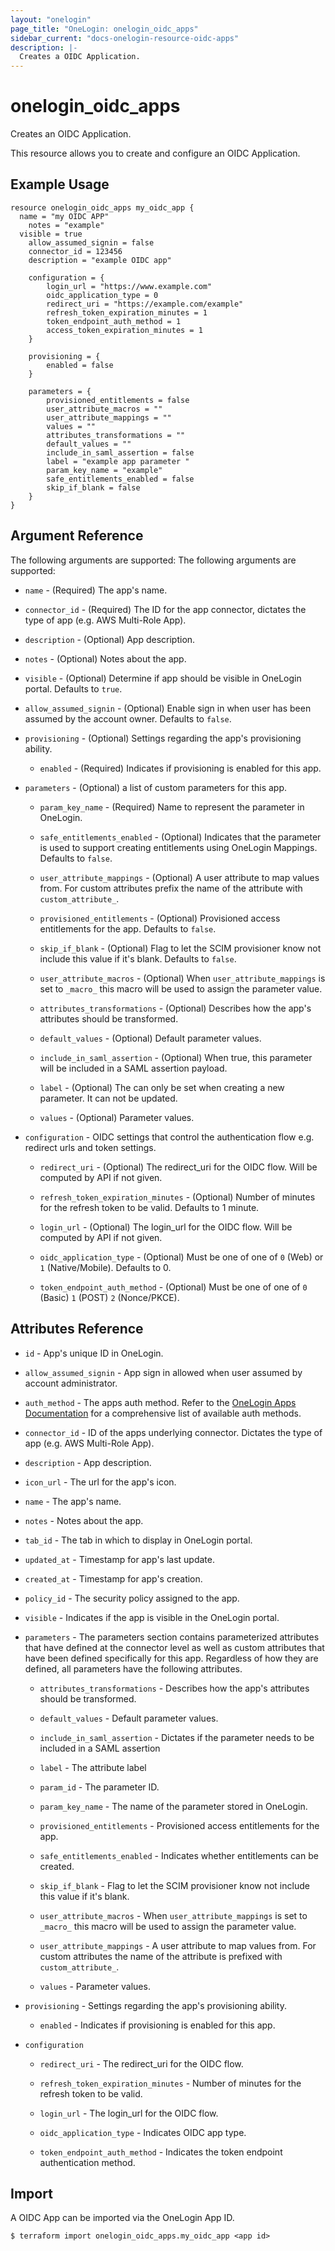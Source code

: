 ```yaml
---
layout: "onelogin"
page_title: "OneLogin: onelogin_oidc_apps"
sidebar_current: "docs-onelogin-resource-oidc-apps"
description: |-
  Creates a OIDC Application.
---
```


# onelogin_oidc_apps

Creates an OIDC Application.

This resource allows you to create and configure an OIDC Application.

## Example Usage

```hcl
resource onelogin_oidc_apps my_oidc_app {
  name = "my OIDC APP"
	notes = "example"
  visible = true
	allow_assumed_signin = false
	connector_id = 123456
	description = "example OIDC app"

	configuration = {
		login_url = "https://www.example.com"
		oidc_application_type = 0
		redirect_uri = "https://example.com/example"
		refresh_token_expiration_minutes = 1
		token_endpoint_auth_method = 1
		access_token_expiration_minutes = 1
	}

	provisioning = {
		enabled = false
	}

	parameters = {
		provisioned_entitlements = false
		user_attribute_macros = ""
		user_attribute_mappings = ""
		values = ""
		attributes_transformations = ""
		default_values = ""
		include_in_saml_assertion = false
		label = "example app parameter "
		param_key_name = "example"
		safe_entitlements_enabled = false
		skip_if_blank = false
	}
}
```

## Argument Reference

The following arguments are supported:
The following arguments are supported:
* `name` - (Required) The app's name.

* `connector_id` - (Required) The ID for the app connector, dictates the type of app (e.g. AWS Multi-Role App).

* `description` - (Optional) App description.

* `notes` - (Optional) Notes about the app.

* `visible` - (Optional) Determine if app should be visible in OneLogin portal. Defaults to `true`.

* `allow_assumed_signin` - (Optional) Enable sign in when user has been assumed by the account owner. Defaults to `false`.

* `provisioning` - (Optional) Settings regarding the app's provisioning ability.
  * `enabled` - (Required) Indicates if provisioning is enabled for this app.


* `parameters` - (Optional) a list of custom parameters for this app.
  * `param_key_name` - (Required) Name to represent the parameter in OneLogin.

  * `safe_entitlements_enabled` - (Optional) Indicates that the parameter is used to support creating entitlements using OneLogin Mappings. Defaults to `false`.

  * `user_attribute_mappings` - (Optional) A user attribute to map values from. For custom attributes prefix the name of the attribute with `custom_attribute_`.

  * `provisioned_entitlements` -  (Optional) Provisioned access entitlements for the app. Defaults to `false`.

  * `skip_if_blank` - (Optional)  Flag to let the SCIM provisioner know not include this value if it's blank. Defaults to `false`.

  * `user_attribute_macros` - (Optional) When `user_attribute_mappings` is set to `_macro_` this macro will be used to assign the parameter value.

  * `attributes_transformations` - (Optional) Describes how the app's attributes should be transformed.

  * `default_values` - (Optional) Default parameter values.

  * `include_in_saml_assertion` - (Optional) When true, this parameter will be included in a SAML assertion payload.

  * `label` - (Optional) The can only be set when creating a new parameter. It can not be updated.

  * `values` - (Optional) Parameter values.


* `configuration` - OIDC settings that control the authentication flow e.g. redirect urls and token settings.
  * `redirect_uri` - (Optional) The redirect_uri for the OIDC flow. Will be computed by API if not given.

  * `refresh_token_expiration_minutes` - (Optional) Number of minutes for the refresh token to be valid. Defaults to 1 minute.

  * `login_url` - (Optional) The login_url for the OIDC flow. Will be computed by API if not given.

  * `oidc_application_type` - (Optional) Must be one of one of `0` (Web) or `1` (Native/Mobile). Defaults to 0.

  * `token_endpoint_auth_method` - (Optional) Must be one of one of `0` (Basic) `1` (POST) `2` (Nonce/PKCE).

## Attributes Reference
* `id` - App's unique ID in OneLogin.

* `allow_assumed_signin` - App sign in allowed when user assumed by account administrator.

* `auth_method` - The apps auth method. Refer to the [OneLogin Apps Documentation](https://developers.onelogin.com/api-docs/2/apps/app-resource) for a comprehensive list of available auth methods.

* `connector_id` - ID of the apps underlying connector. Dictates the type of app (e.g. AWS Multi-Role App).

* `description` - App description.

* `icon_url` - The url for the app's icon.

* `name` - The app's name.

* `notes` - Notes about the app.

* `tab_id` - The tab in which to display in OneLogin portal.

* `updated_at` - Timestamp for app's last update.

* `created_at` - Timestamp for app's creation.

* `policy_id` - The security policy assigned to the app.

* `visible` - Indicates if the app is visible in the OneLogin portal.

* `parameters` - The parameters section contains parameterized attributes that have defined at the connector level as well as custom attributes that have been defined specifically for this app. Regardless of how they are defined, all parameters have the following attributes.
    * `attributes_transformations` - Describes how the app's attributes should be transformed.

    * `default_values` - Default parameter values.

    * `include_in_saml_assertion` - Dictates if the parameter needs to be included in a SAML assertion

    * `label` - The attribute label

    * `param_id` - The parameter ID.

    * `param_key_name` - The name of the parameter stored in OneLogin.

    * `provisioned_entitlements` -  Provisioned access entitlements for the app.

    * `safe_entitlements_enabled` -  Indicates whether entitlements can be created.

    * `skip_if_blank` - Flag to let the SCIM provisioner know not include this value if it's blank.

    * `user_attribute_macros` - When `user_attribute_mappings` is set to `_macro_` this macro will be used to assign the parameter value.

    * `user_attribute_mappings` - A user attribute to map values from. For custom attributes the name of the attribute is prefixed with `custom_attribute_`.

    * `values` - Parameter values.

* `provisioning` -  Settings regarding the app's provisioning ability.
    * `enabled` - Indicates if provisioning is enabled for this app.


* `configuration`
  * `redirect_uri` - The redirect_uri for the OIDC flow.

  * `refresh_token_expiration_minutes` - Number of minutes for the refresh token to be valid.

  * `login_url` - The login_url for the OIDC flow.

  * `oidc_application_type` - Indicates OIDC app type.

  * `token_endpoint_auth_method` - Indicates the token endpoint authentication method.

## Import

A OIDC App can be imported via the OneLogin App ID.

```
$ terraform import onelogin_oidc_apps.my_oidc_app <app id>
```
